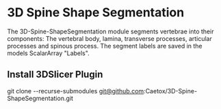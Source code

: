 # 3D Spine Shape Segmentation
The 3D-Spine-ShapeSegmentation module segments vertebrae into their components: The vertebral body, lamina, transverse processes, articular processes and spinous process.
The segment labels are saved in the models ScalarArray "Labels".

## Install 3DSlicer Plugin
git clone --recurse-submodules git@github.com:Caetox/3D-Spine-ShapeSegmentation.git
